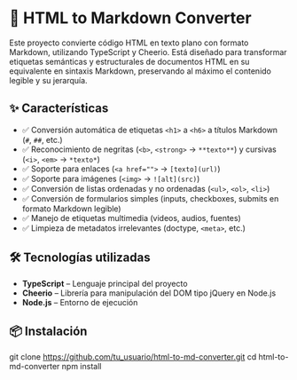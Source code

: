 # 🧾 HTML to Markdown Converter

Este proyecto convierte código HTML en texto plano con formato Markdown, utilizando TypeScript y Cheerio. 
Está diseñado para transformar etiquetas semánticas y estructurales de documentos HTML en su equivalente en sintaxis Markdown, preservando al máximo el contenido legible y su jerarquía.

## ✨ Características

- ✅ Conversión automática de etiquetas `<h1>` a `<h6>` a títulos Markdown (`#`, `##`, etc.)
- ✅ Reconocimiento de negritas (`<b>`, `<strong>` → `**texto**`) y cursivas (`<i>`, `<em>` → `*texto*`)
- ✅ Soporte para enlaces (`<a href="">` → `[texto](url)`)
- ✅ Soporte para imágenes (`<img>` → `![alt](src)`)
- ✅ Conversión de listas ordenadas y no ordenadas (`<ul>`, `<ol>`, `<li>`)
- ✅ Conversión de formularios simples (inputs, checkboxes, submits en formato Markdown legible)
- ✅ Manejo de etiquetas multimedia (videos, audios, fuentes)
- ✅ Limpieza de metadatos irrelevantes (doctype, `<meta>`, etc.)

## 🛠️ Tecnologías utilizadas

- **TypeScript** – Lenguaje principal del proyecto
- **Cheerio** – Librería para manipulación del DOM tipo jQuery en Node.js
- **Node.js** – Entorno de ejecución

## 📦 Instalación

git clone https://github.com/tu_usuario/html-to-md-converter.git
cd html-to-md-converter
npm install
